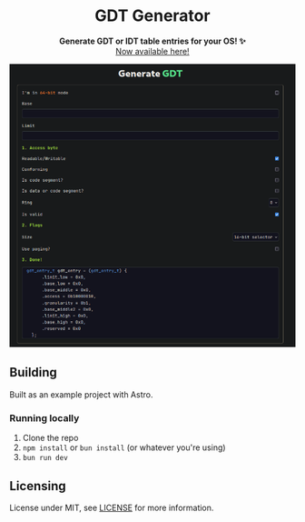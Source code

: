 <h1 style="text-align:center">GDT Generator</h1>
<p style="text-align:center">
  <strong>Generate GDT or IDT table entries for your OS! ✨</strong>
  <br>
  <a href="https://gdt.7f454c46.xyz/">Now available here!</a>
</p>

<img src="public/image.png" alt="Image doesn't exist!">

## Building

Built as an example project with Astro.

### Running locally

1) Clone the repo
2) `npm install` or `bun install` (or whatever you're using)
3) `bun run dev`

## Licensing

License under MIT, see [LICENSE](LICENSE) for more information.